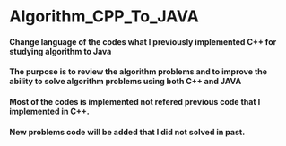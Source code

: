 # Algorithm_CPP_To_JAVA

#### Change language of the codes what I previously implemented C++ for studying algorithm to Java
#### The purpose is to review the algorithm problems and to improve the ability to solve algorithm problems using both C++ and JAVA
#### Most of the codes is implemented not refered previous code that I implemented in C++.
#### New problems code will be added that I did not solved in past.

